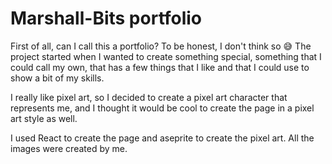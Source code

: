 # Marshall-Bits portfolio

First of all, can I call this a portfolio?
To be honest, I don't think so 😅
The project started when I wanted to create something special, something that I could call my own, that has a few things that I like and that I could use to show a bit of my skills.

I really like pixel art, so I decided to create a pixel art character that represents me, and I thought it would be cool to create the page in a pixel art style as well.

I used React to create the page and aseprite to create the pixel art.
All the images were created by me.


